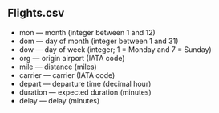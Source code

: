 ## Flights.csv
* mon — month (integer between 1 and 12)  
* dom — day of month (integer between 1 and 31)  
* dow — day of week (integer; 1 = Monday and 7 = Sunday)  
* org — origin airport (IATA code)  
* mile — distance (miles)  
* carrier — carrier (IATA code)  
* depart — departure time (decimal hour)  
* duration — expected duration (minutes)  
* delay — delay (minutes)  
